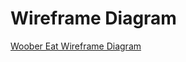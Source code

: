 # Wireframe Diagram
[Woober Eat Wireframe Diagram](https://www.figma.com/design/EvRCt5J4Dm65SVV4fiX40u/Woober-Eats-Wireframe-diagram?node-id=0-1&t=UPEUOVU53NcDPg4E-1)